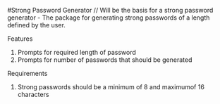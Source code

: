 #Strong Password Generator
//
Will be the basis for a strong password generator - The package for generating strong passwords of a length defined by the user.

Features

1. Prompts for required length of password
2. Prompts for number of passwords that should be generated

Requirements

1. Strong passwords should be a minimum of 8 and maximumof 16 characters
